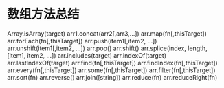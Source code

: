 # 数组方法总结

Array.isArray(target)
arr1.concat(arr2[,arr3,...])
arr.map(fn[,thisTarget])
arr.forEach(fn[,thisTarget])
arr.push(item1[,item2, ...])
arr.unshift(item1[,item2, ...])
arr.pop()
arr.shift()
arr.splice(index, length,[item1, item2, ...])
arr.includes(target)
arr.indexOf(target)
arr.lastIndexOf(target)
arr.find(fn[,thisTarget])
arr.findIndex(fn[,thisTarget])
arr.every(fn[,thisTarget])
arr.some(fn[,thisTarget])
arr.filter(fn[,thisTarget])
arr.sort(fn)
arr.reverse()
arr.join([string])
arr.reduce(fn)
arr.reduceRight(fn)
